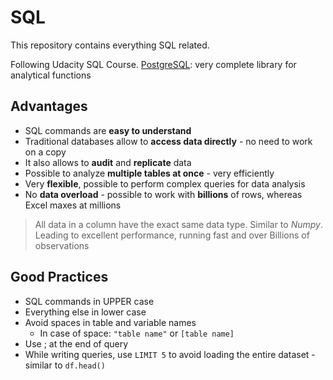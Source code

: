 # SQL
This repository contains everything SQL related.

Following Udacity SQL Course. 
[PostgreSQL](https://www.postgresql.org/): very complete library for analytical functions

## Advantages
+ SQL commands are **easy to understand**
+ Traditional databases allow to **access data directly** - no need to work on a copy
+ It also allows to **audit** and **replicate** data
+ Possible to analyze **multiple tables at once** - very efficiently
+ Very **flexible**, possible to perform complex queries for data analysis
+ No **data overload** - possible to work with **billions** of rows, whereas Excel maxes at millions

> All data in a column have the exact same data type. Similar to *Numpy*.
Leading to excellent performance, running fast and over Billions of observations

## Good Practices
+ SQL commands in UPPER case
+ Everything else in lower case
+ Avoid spaces in table and variable names
    - In case of space: `"table name"` or `[table name]`
+ Use ; at the end of query
+ While writing queries, use `LIMIT 5` to avoid loading the entire dataset - similar to `df.head()`